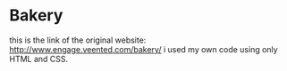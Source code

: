# Bakery
this is the link of the original website: http://www.engage.veented.com/bakery/
i used my own code using only HTML and CSS.
